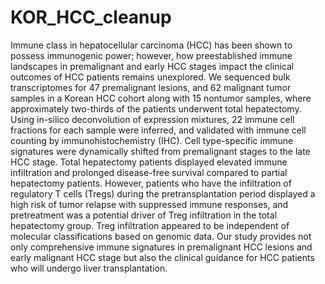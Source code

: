 # KOR_HCC_cleanup

Immune class in hepatocellular carcinoma (HCC) has been shown to possess immunogenic power; however, how preestablished immune landscapes in premalignant and early HCC stages impact the clinical outcomes of HCC patients remains unexplored. We sequenced bulk transcriptomes for 47 premalignant lesions, and 62 malignant tumor samples in a Korean HCC cohort along with 15 nontumor samples, where approximately two-thirds of the patients underwent total hepatectomy. Using in-silico deconvolution of expression mixtures, 22 immune cell fractions for each sample were inferred, and validated with immune cell counting by immunohistochemistry (IHC). Cell type-specific immune signatures were dynamically shifted from premalignant stages to the late HCC stage. Total hepatectomy patients displayed elevated immune infiltration and prolonged disease-free survival compared to partial hepatectomy patients. However, patients who have the infiltration of regulatory T cells (Tregs) during the pretransplantation period displayed a high risk of tumor relapse with suppressed immune responses, and pretreatment was a potential driver of Treg infiltration in the total hepatectomy group. Treg infiltration appeared to be independent of molecular classifications based on genomic data. Our study provides not only comprehensive immune signatures in premalignant HCC lesions and early malignant HCC stage but also the clinical guidance for HCC patients who will undergo liver transplantation.
